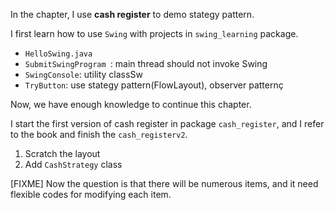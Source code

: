 In the chapter, I use **cash register** to demo stategy pattern.

I first learn how to use `Swing` with projects in `swing_learning` package.

- `HelloSwing.java`
- `SubmitSwingProgram `: main thread should not invoke Swing
- `SwingConsole`: utility classSw
- `TryButton`: use stategy pattern(FlowLayout), observer patternç

Now, we have enough knowledge to continue this chapter.

I start the first version of cash register in package `cash_register`, and I refer to the book and finish the `cash_registerv2`.

1. Scratch the layout
2. Add `CashStrategy` class

[FIXME] Now the question is that there will be numerous items, and it need flexible codes for modifying each item.



